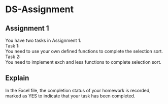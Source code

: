 # DS-Assignment
## Assignment 1
You have two tasks in Assignment 1. <br/>
Task 1: <br/>
You need to use your own defined functions to complete the selection sort.<br/>
Task 2: <br/>
You need to implement exch and less functions to complete selection sort.<br/>
## Explain
In the Excel file, the completion status of your homework is recorded, marked as YES to indicate that your task has been completed.

